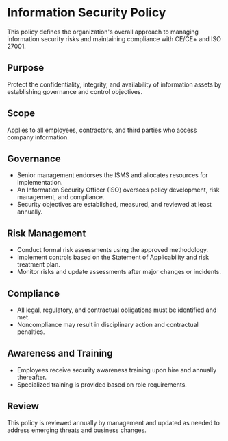 # Information Security Policy

This policy defines the organization's overall approach to managing information security risks and maintaining compliance with CE/CE+ and ISO 27001.

## Purpose

Protect the confidentiality, integrity, and availability of information assets by establishing governance and control objectives.

## Scope

Applies to all employees, contractors, and third parties who access company information.

## Governance

- Senior management endorses the ISMS and allocates resources for implementation.
- An Information Security Officer (ISO) oversees policy development, risk management, and compliance.
- Security objectives are established, measured, and reviewed at least annually.

## Risk Management

- Conduct formal risk assessments using the approved methodology.
- Implement controls based on the Statement of Applicability and risk treatment plan.
- Monitor risks and update assessments after major changes or incidents.

## Compliance

- All legal, regulatory, and contractual obligations must be identified and met.
- Noncompliance may result in disciplinary action and contractual penalties.

## Awareness and Training

- Employees receive security awareness training upon hire and annually thereafter.
- Specialized training is provided based on role requirements.

## Review

This policy is reviewed annually by management and updated as needed to address emerging threats and business changes.
